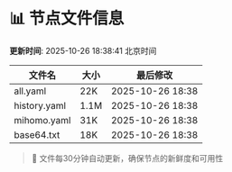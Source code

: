 # 📊 节点文件信息

**更新时间**: 2025-10-26 18:38:41 北京时间

| 文件名 | 大小 | 最后修改 |
|--------|------|----------|
| all.yaml | 22K | 2025-10-26 18:38 |
| history.yaml | 1.1M | 2025-10-26 18:38 |
| mihomo.yaml | 31K | 2025-10-26 18:38 |
| base64.txt | 18K | 2025-10-26 18:38 |

> 🔄 文件每30分钟自动更新，确保节点的新鲜度和可用性
